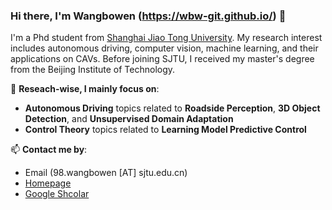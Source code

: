 ### Hi there, I'm Wangbowen (https://wbw-git.github.io/) 👋

I'm a Phd student from [Shanghai Jiao Tong University](https://www.sjtu.edu.cn/). My research interest includes autonomous driving, computer vision, machine learning, and their applications on CAVs.
Before joining SJTU, I received my master's degree from the Beijing Institute of Technology.


🔭 **Reseach-wise, I mainly focus on**:

- **Autonomous Driving** topics related to **Roadside Perception**, **3D Object Detection**, and **Unsupervised Domain Adaptation**
- **Control Theory** topics related to **Learning Model Predictive Control**

📫 **Contact me by**:
- Email (98.wangbowen [AT] sjtu.edu.cn)
- [Homepage](https://wbw-git.github.io/)
- [Google Shcolar](https://scholar.google.com.hk/citations?user=PK-ODQoAAAAJ&hl=zh-CN)
